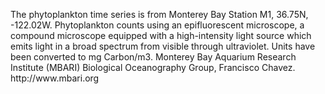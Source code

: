 <p>The phytoplankton time series is from Monterey Bay Station M1, 36.75N, -122.02W. Phytoplankton counts using an epifluorescent microscope, a compound microscope equipped with a high-intensity light source which emits light in a broad spectrum from visible through ultraviolet. Units have been converted to mg Carbon/m3. Monterey Bay Aquarium Research Institute (MBARI) Biological Oceanography Group, Francisco Chavez.  http://www.mbari.org
